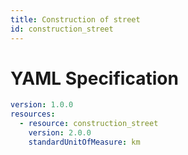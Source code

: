 ```yaml
---
title: Construction of street
id: construction_street
---
```




# YAML Specification

```yaml
version: 1.0.0
resources:
  - resource: construction_street
    version: 2.0.0
    standardUnitOfMeasure: km
```




